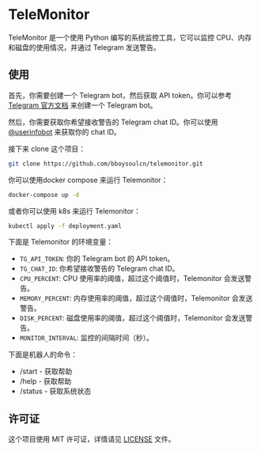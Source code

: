 # TeleMonitor

TeleMonitor 是一个使用 Python 编写的系统监控工具，它可以监控 CPU、内存和磁盘的使用情况，并通过 Telegram 发送警告。

## 使用

首先，你需要创建一个 Telegram bot，然后获取 API token。你可以参考 [Telegram 官方文档](https://core.telegram.org/bots/features#botfather) 来创建一个 Telegram bot。

然后，你需要获取你希望接收警告的 Telegram chat ID。你可以使用 [@userinfobot](https://t.me/userinfobot) 来获取你的 chat ID。

接下来 clone 这个项目：

```bash
git clone https://github.com/bboysoulcn/telemonitor.git
```

你可以使用docker compose 来运行 Telemonitor：

```bash
docker-compose up -d
```

或者你可以使用 k8s 来运行 Telemonitor：
    
```bash
kubectl apply -f deployment.yaml
```


下面是 Telemonitor 的环境变量：

- `TG_API_TOKEN`: 你的 Telegram bot 的 API token。
- `TG_CHAT_ID`: 你希望接收警告的 Telegram chat ID。
- `CPU_PERCENT`: CPU 使用率的阈值，超过这个阈值时，Telemonitor 会发送警告。
- `MEMORY_PERCENT`: 内存使用率的阈值，超过这个阈值时，Telemonitor 会发送警告。
- `DISK_PERCENT`: 磁盘使用率的阈值，超过这个阈值时，Telemonitor 会发送警告。
- `MONITOR_INTERVAL`: 监控的间隔时间（秒）。

下面是机器人的命令：

- /start - 获取帮助
- /help - 获取帮助
- /status - 获取系统状态

## 许可证

这个项目使用 MIT 许可证，详情请见 [LICENSE](LICENSE) 文件。
